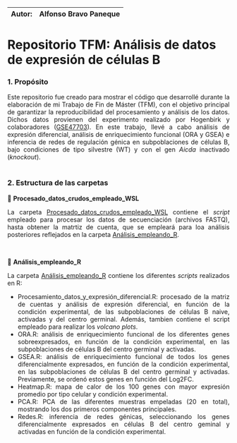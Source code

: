 | Autor: | Alfonso Bravo Paneque                                                                          |
:--------------------------------------------------------------------------------------------------------|:-

# **Repositorio TFM: Análisis de datos de expresión de células B**

### **1. Propósito**

<div align="justify">
Este repositorio fue creado para mostrar el código que desarrollé durante la elaboración de mi Trabajo de Fin de Máster (TFM), con el objetivo principal de garantizar la reproducibilidad del procesamiento y análisis de los datos. Dichos datos provienen del experimento realizado por Hogenbirk y colaboradores (<a href="https://www.ncbi.nlm.nih.gov/geo/query/acc.cgi?acc=GSE47703" target="_blank">GSE47703</a>). En este trabajo, llevé a cabo análisis de expresión diferencial, análisis de enriquecimiento funcional (ORA y GSEA) e inferencia de redes de regulación génica en subpoblaciones de células B, bajo condiciones de tipo silvestre (WT) y con el gen <i>Aicda</i> inactivado (<i>knockout</i>).
</div>

<br> 

### **2. Estructura de las carpetas**

📁 **Procesado_datos_crudos_empleado_WSL**

<div align="justify">

La carpeta <a href="https://github.com/AlfonsoBravoPaneque/TFM--Analisis_RNA-seq_de_celulas_B/tree/main/An%C3%A1lisis_empleando_R" target="_blank">Procesado_datos_crudos_empleado_WSL</a> contiene el <i>script</i> empleado para procesar los datos de secuenciación (archivos FASTQ), hasta obtener la matrtiz de cuenta, que se empleará para loa análisis posteriores reflejados en la carpeta <a href="https://github.com/AlfonsoBravoPaneque/TFM--Analisis_RNA-seq_de_celulas_B/tree/main/An%C3%A1lisis_empleando_R" target="_blank">Análisis_empleando_R</a>.

</div>

<br> 

📁 **Análisis_empleando_R**

<div align="justify">

La carpeta <a href="https://github.com/AlfonsoBravoPaneque/TFM--Analisis_RNA-seq_de_celulas_B/tree/main/An%C3%A1lisis_empleando_R" target="_blank">Análisis_empleando_R</a> contiene los diferentes <i>scripts</i> realizados en R:
- Procesamiento_datos_y_expresión_diferencial.R: procesado de la matriz de cuentas y análisis de expresión diferencial, en función de la condición experimental, de las subpoblaciones de células B naive, activadas y del centro germinal. Además, tambien contiene el script empleado para realizar los *volcano plots*.
- ORA.R: análisis de enriquecimiento funcional de los diferentes genes sobreexpresados, en función de la condición experimental, en las subpoblaciones de células B del centro germinal y activadas.
- GSEA.R: análisis de enriquecimiento funcional de todos los genes diferencialmente expresados, en función de la condición experimental, en las subpoblaciones de células B del centro germinal y activadas. Previamente, se ordenó estos genes en función del Log2FC.
- Heatmap.R: mapa de calor de los 100 genes con mayor expresión promedio por tipo celular y condición experimental.
- PCA.R: PCA de las diferentes muestras empeladas (20 en total), mostrando los dos primeros componentes principales.
- Redes.R: inferencia de redes génicas, seleccionando los genes diferencialmente expresados en células B del centro geminal y activadas en función de la condición experimental.

</div> 

